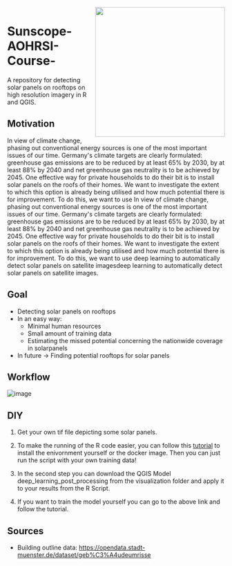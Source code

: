 <img src="https://github.com/user-attachments/assets/94a0aa81-9109-4294-8d94-6d7f8c421dd8" width="300" align="right">

# Sunscope-AOHRSI-Course-

A repository for detecting solar panels on rooftops on high resolution imagery in R and QGIS.

## Motivation
In view of climate change, phasing out conventional energy sources is one of the most important issues of our time. Germany's climate targets are clearly formulated: greenhouse gas emissions are to be reduced by at least 65% by 2030, by at least 88% by 2040 and net greenhouse gas neutrality is to be achieved by 2045. One effective way for private households to do their bit is to install solar panels on the roofs of their homes. We want to investigate the extent to which this option is already being utilised and how much potential there is for improvement. To do this, we want to use In view of climate change, phasing out conventional energy sources is one of the most important issues of our time. Germany's climate targets are clearly formulated: greenhouse gas emissions are to be reduced by at least 65% by 2030, by at least 88% by 2040 and net greenhouse gas neutrality is to be achieved by 2045. One effective way for private households to do their bit is to install solar panels on the roofs of their homes. We want to investigate the extent to which this option is already being utilised and how much potential there is for improvement. To do this, we want to use deep learning to automatically detect solar panels on satellite imagesdeep learning to automatically detect solar panels on satellite images.

## Goal
* Detecting solar panels on rooftops
* In an easy way:
  * Minimal human resources
  * Small amount of training data
  * Estimating the missed potential concerning the nationwide coverage in solarpanels
* In future -> Finding potential rooftops for solar panels

## Workflow

![image](https://github.com/user-attachments/assets/7571980f-13cd-4470-bece-e1396a60a2af)

## DIY

1. Get your own tif file depicting some solar panels.

2. To make the running of the R code easier, you can follow this [tutorial](https://github.com/DaChro/ogh_summer_school_2020) to install the enivornment yourself or the docker image. Then you can just run the script with your own training data!

3. In the second step you can download the QGIS Model deep_learning_post_processing from the visualization folder and apply it to your results from the R Script.

4. If you want to train the model yourself you can go to the above link and follow the tutorial.

## Sources
- Building outline data: https://opendata.stadt-muenster.de/dataset/geb%C3%A4udeumrisse
